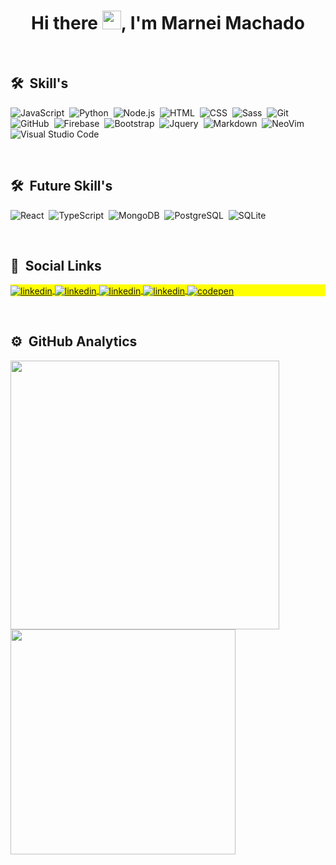 <h1 align="center">Hi there <img src="https://raw.githubusercontent.com/kaueMarques/kaueMarques/master/hi.gif" width="30px">, I'm Marnei Machado</h1>

<br>

## 🛠 &nbsp;Skill's

![JavaScript](https://img.shields.io/badge/-JavaScript-05122A?style=flat&logo=javascript)&nbsp;
![Python](https://img.shields.io/badge/-Python-05122A?style=flat&logo=python)&nbsp;
![Node.js](https://img.shields.io/badge/-Node.js-05122A?style=flat&logo=node.js)&nbsp;
![HTML](https://img.shields.io/badge/-HTML-05122A?style=flat&logo=HTML5)&nbsp;
![CSS](https://img.shields.io/badge/-CSS-05122A?style=flat&logo=CSS3&logoColor=1572B6)&nbsp;
![Sass](https://img.shields.io/badge/-Sass-05122A?style=flat&logo=sass)&nbsp;
![Git](https://img.shields.io/badge/-Git-05122A?style=flat&logo=git)&nbsp;
![GitHub](https://img.shields.io/badge/-GitHub-05122A?style=flat&logo=github)&nbsp;
![Firebase](https://img.shields.io/badge/-Firebase-05122A?style=flat&logo=firebase)&nbsp;
![Bootstrap](https://img.shields.io/badge/-Bootstrap-05122A?style=flat&logo=bootstrap)&nbsp;
![Jquery](https://img.shields.io/badge/-Jquery-05122A?style=flat&logo=jquery)&nbsp;
![Markdown](https://img.shields.io/badge/-Markdown-05122A?style=flat&logo=markdown)&nbsp;
![NeoVim](https://img.shields.io/badge/-NeoVim-05122A?style=flat&logo=NEOVIM)&nbsp;
![Visual Studio Code](https://img.shields.io/badge/-Visual%20Studio%20Code-05122A?style=flat&logo=visual-studio-code&logoColor=007ACC)&nbsp;

<br>

## 🛠 &nbsp;Future Skill's
![React](https://img.shields.io/badge/-React-05122A?style=flat&logo=react)&nbsp;
![TypeScript](https://img.shields.io/badge/-TypeScript-05122A?style=flat&logo=typescript)&nbsp;
![MongoDB](https://img.shields.io/badge/-Mongo%20DB-05122A?style=flat&logo=mongodb)&nbsp;
![PostgreSQL](https://img.shields.io/badge/-PostgreSQL-05122A?style=flat&logo=postgresql)&nbsp;
![SQLite](https://img.shields.io/badge/-SQLite-05122A?style=flat&logo=sqlite)&nbsp;

<br>

## 📱 &nbsp;Social Links

<p align="left" style="background:yellow">
<a href="https://www.linkedin.com/in/marnei-leandro-machado-b4210722a/" target="_blank">
  <img align="center" src="https://img.shields.io/badge/-Linkedin-05122A?style=flat&logo=linkedin" alt="linkedin"/>
</a>
<a href="https://discordapp.com/users/375407448795774976" target="_blank">
  <img align="center" src="https://img.shields.io/badge/-discord-05122A?style=flat&logo=discord" alt="linkedin"/>
</a>
<a href="mailto:marnei.machado@gmail.com" target="_blank">
  <img align="center" src="https://img.shields.io/badge/-Gmail-05122A?style=flat&logo=gmail" alt="linkedin"/>
</a>
<a href="https://wa.me//5555997077891" target="_blank">
  <img align="center" src="https://img.shields.io/badge/-WhatsApp-05122A?style=flat&logo=whatsapp" alt="linkedin"/>
</a>
<a href="https://codepen.io/Pipos0" target="_blank">
  <img align="center" src="https://img.shields.io/badge/-CodePen-05122A?style=flat&logo=codepen" alt="codepen"/>
</a>
</p>

<br>

## ⚙️ &nbsp;GitHub Analytics

<p align="left">
<img width="430em" src="https://github-readme-stats.vercel.app/api?username=P1P0S&show_icons=true&theme=vision-friendly-dark" alt=""/>
<img width="360em" src="https://github-readme-stats.vercel.app/api/top-langs/?username=P1P0S&layout=compact&theme=vision-friendly-dark" alt=""/>
</p>


